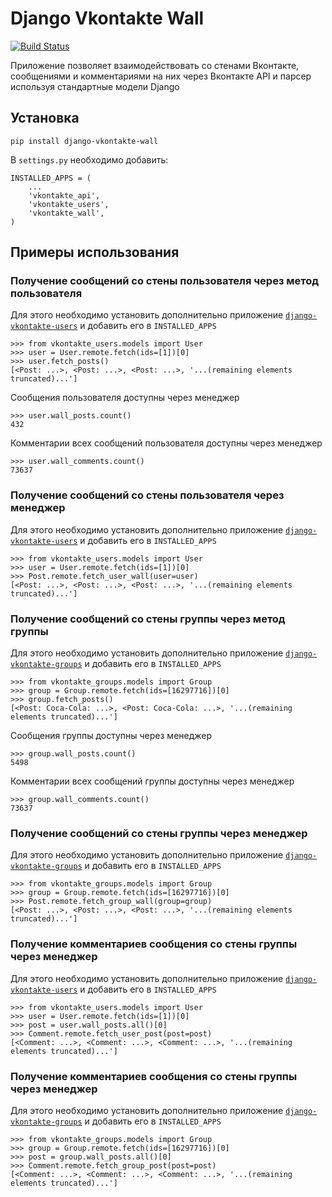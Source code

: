 # Django Vkontakte Wall

[![Build Status](https://travis-ci.org/ramusus/django-vkontakte-wall.png?branch=master)](https://travis-ci.org/ramusus/django-vkontakte-wall)

Приложение позволяет взаимодействовать со стенами Вконтакте, сообщениями и комментариями на них через Вконтакте API и парсер используя стандартные модели Django

## Установка

    pip install django-vkontakte-wall

В `settings.py` необходимо добавить:

    INSTALLED_APPS = (
        ...
        'vkontakte_api',
        'vkontakte_users',
        'vkontakte_wall',
    )

## Примеры использования

### Получение сообщений со стены пользователя через метод пользователя

Для этого необходимо установить дополнительно приложение
[`django-vkontakte-users`](http://github.com/ramusus/django-vkontakte-users/) и добавить его в `INSTALLED_APPS`

    >>> from vkontakte_users.models import User
    >>> user = User.remote.fetch(ids=[1])[0]
    >>> user.fetch_posts()
    [<Post: ...>, <Post: ...>, <Post: ...>, '...(remaining elements truncated)...']

Сообщения пользователя доступны через менеджер

    >>> user.wall_posts.count()
    432

Комментарии всех сообщений пользователя доступны через менеджер

    >>> user.wall_comments.count()
    73637

### Получение сообщений со стены пользователя через менеджер

Для этого необходимо установить дополнительно приложение
[`django-vkontakte-users`](http://github.com/ramusus/django-vkontakte-users/) и добавить его в `INSTALLED_APPS`

    >>> from vkontakte_users.models import User
    >>> user = User.remote.fetch(ids=[1])[0]
    >>> Post.remote.fetch_user_wall(user=user)
    [<Post: ...>, <Post: ...>, <Post: ...>, '...(remaining elements truncated)...']

### Получение сообщений со стены группы через метод группы

Для этого необходимо установить дополнительно приложение
[`django-vkontakte-groups`](http://github.com/ramusus/django-vkontakte-groups/) и добавить его в `INSTALLED_APPS`

    >>> from vkontakte_groups.models import Group
    >>> group = Group.remote.fetch(ids=[16297716])[0]
    >>> group.fetch_posts()
    [<Post: Coca-Cola: ...>, <Post: Coca-Cola: ...>, '...(remaining elements truncated)...']

Сообщения группы доступны через менеджер

    >>> group.wall_posts.count()
    5498

Комментарии всех сообщений группы доступны через менеджер

    >>> group.wall_comments.count()
    73637

### Получение сообщений со стены группы через менеджер

Для этого необходимо установить дополнительно приложение
[`django-vkontakte-groups`](http://github.com/ramusus/django-vkontakte-groups/) и добавить его в `INSTALLED_APPS`

    >>> from vkontakte_groups.models import Group
    >>> group = Group.remote.fetch(ids=[16297716])[0]
    >>> Post.remote.fetch_group_wall(group=group)
    [<Post: ...>, <Post: ...>, <Post: ...>, '...(remaining elements truncated)...']

### Получение комментариев сообщения со стены группы через менеджер

Для этого необходимо установить дополнительно приложение
[`django-vkontakte-users`](http://github.com/ramusus/django-vkontakte-users/) и добавить его в `INSTALLED_APPS`

    >>> from vkontakte_users.models import User
    >>> user = User.remote.fetch(ids=[1])[0]
    >>> post = user.wall_posts.all()[0]
    >>> Comment.remote.fetch_user_post(post=post)
    [<Comment: ...>, <Comment: ...>, <Comment: ...>, '...(remaining elements truncated)...']

### Получение комментариев сообщения со стены группы через менеджер

Для этого необходимо установить дополнительно приложение
[`django-vkontakte-groups`](http://github.com/ramusus/django-vkontakte-groups/) и добавить его в `INSTALLED_APPS`

    >>> from vkontakte_groups.models import Group
    >>> group = Group.remote.fetch(ids=[16297716])[0]
    >>> post = group.wall_posts.all()[0]
    >>> Comment.remote.fetch_group_post(post=post)
    [<Comment: ...>, <Comment: ...>, <Comment: ...>, '...(remaining elements truncated)...']
